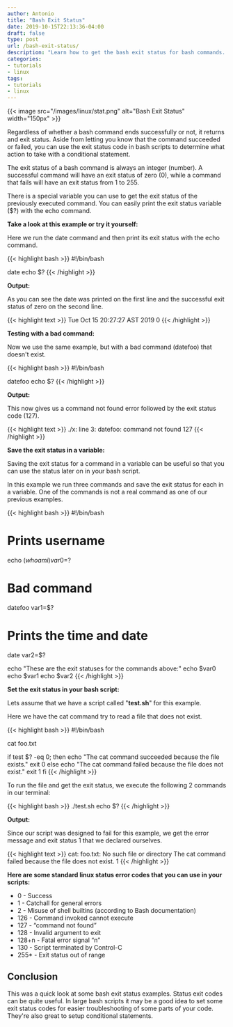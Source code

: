 ```yaml
---
author: Antonio
title: "Bash Exit Status"
date: 2019-10-15T22:13:36-04:00
draft: false
type: post
url: /bash-exit-status/
description: "Learn how to get the bash exit status for bash commands. Follow this tutorial which will teach you how to get the exit status codes for any bash commands."
categories:
- tutorials
- linux
tags:
- tutorials
- linux
---
```


{{< image src="/images/linux/stat.png" alt="Bash Exit Status" width="150px" >}}

Regardless of whether a bash command ends successfully or not, it returns and exit status. Aside from letting you know that the command succeeded or failed, you can use the exit status code in bash scripts to determine what action to take with a conditional statement.

<!--more-->

The exit status of a bash command is always an integer (number). A successful command will have an exit status of zero (0), while a command that fails will have an exit status from 1 to 255.

There is a special variable you can use to get the exit status of the previously executed command. You can easily print the exit status variable ($?) with the echo command.

**Take a look at this example or try it yourself:**

Here we run the date command and then print its exit status with the echo command.

{{< highlight bash >}}
#!/bin/bash

date
echo $?
{{< /highlight >}}

**Output:**

As you can see the date was printed on the first line and the successful exit status of zero on the second line.

{{< highlight text >}}
Tue Oct 15 20:27:27 AST 2019
0
{{< /highlight >}}

**Testing with a bad command:**

Now we use the same example, but with a bad command (datefoo) that doesn't exist.

{{< highlight bash >}}
#!/bin/bash

datefoo
echo $?
{{< /highlight >}}

**Output:**

This now gives us a command not found error followed by the exit status code (127).

{{< highlight text >}}
./x: line 3: datefoo: command not found
127
{{< /highlight >}}

**Save the exit status in a variable:**

Saving the exit status for a command in a variable can be useful so that you can use the status later on in your bash script.

In this example we run three commands and save the exit status for each in a variable. One of the commands is not a real command as one of our previous examples.

{{< highlight bash >}}
#!/bin/bash

# Prints username
echo $(whoami)
var0=$?

# Bad command
datefoo
var1=$?

# Prints the time and date
date
var2=$?

echo "These are the exit statuses for the commands above:"
echo $var0
echo $var1
echo $var2
{{< /highlight >}}

**Set the exit status in your bash script:**

Lets assume that we have a script called "**test.sh**" for this example.

Here we have the cat command try to read a file that does not exist.

{{< highlight bash >}}
#!/bin/bash

cat foo.txt

if test $? -eq 0; then
  echo "The cat command succeeded because the file exists."
  exit 0
else
  echo "The cat command failed because the file does not exist."
  exit 1
fi
{{< /highlight >}}

To run the file and get the exit status, we execute the following 2 commands in our terminal:

{{< highlight bash >}}
./test.sh
echo $?
{{< /highlight >}}

**Output:**

Since our script was designed to fail for this example, we get the error message and exit status 1 that we declared ourselves.

{{< highlight text >}}
cat: foo.txt: No such file or directory
The cat command failed because the file does not exist.
1
{{< /highlight >}}

**Here are some standard linux status error codes that you can use in your scripts:**

- 0 - Success
- 1 - Catchall for general errors
- 2 - Misuse of shell builtins (according to Bash documentation)
- 126 - Command invoked cannot execute
- 127 - “command not found”
- 128 - Invalid argument to exit
- 128+n - Fatal error signal “n”
- 130 - Script terminated by Control-C
- 255\* - Exit status out of range

## **Conclusion**

This was a quick look at some bash exit status examples. Status exit codes can be quite useful. In large bash scripts it may be a good idea to set some exit status codes for easier troubleshooting of some parts of your code. They're also great to setup conditional statements.
